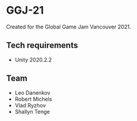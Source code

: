 # GGJ-21

Created for the Global Game Jam Vancouver 2021.

## Tech requirements

- Unity 2020.2.2

## Team

- Leo Danenkov
- Robert Michels
- Vlad Ryzhov
- Shallyn Tenge
